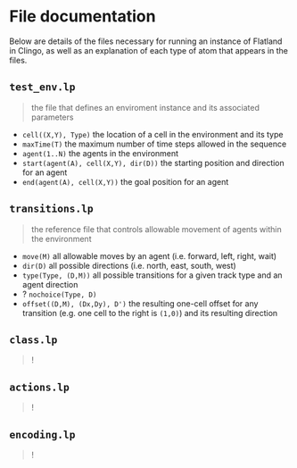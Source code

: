 # File documentation

Below are details of the files necessary for running an instance of Flatland in Clingo, as well as an explanation of each type of atom that appears in the files.

## `test_env.lp`
> the file that defines an enviroment instance and its associated parameters

* `cell((X,Y), Type)` the location of a cell in the environment and its type
* `maxTime(T)` the maximum number of time steps allowed in the sequence
* `agent(1..N)` the agents in the environment
* `start(agent(A), cell(X,Y), dir(D))` the starting position and direction for an agent
* `end(agent(A), cell(X,Y))` the goal position for an agent

## `transitions.lp`
> the reference file that controls allowable movement of agents within the environment

* `move(M)` all allowable moves by an agent (i.e. forward, left, right, wait)
* `dir(D)` all possible directions (i.e. north, east, south, west)
* `type(Type, (D,M))` all possible transitions for a given track type and an agent direction
* ? `nochoice(Type, D)`
* `offset((D,M), (Dx,Dy), D')` the resulting one-cell offset for any transition (e.g. one cell to the right is `(1,0)`) and its resulting direction

## `class.lp`
> !

## `actions.lp`
> !

## `encoding.lp`
> !
